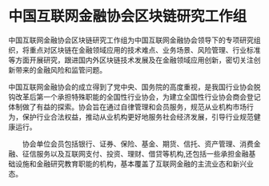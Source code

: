 # 中国互联网金融协会区块链研究工作组

中国互联网金融协会区块链研究工作组为中国互联网金融协会领导下的专项研究组织，将重点对区块链在金融领域应用的技术难点、业务场景、风险管理、行业标准等方面开展研究，跟进国内外区块链技术发展及在金融领域应用创新，密切关注创新带来的金融风险和监管问题。

中国互联网金融协会的成立得到了党中央、国务院的高度重视，是我国行业协会脱钩改革后第一个承担特殊职能的全国性行业协会，为建立全国性行业协会商会登记体制做了有益的探索。协会旨在通过自律管理和会员服务，规范从业机构市场行为，保护行业合法权益，推动从业机构更好地服务社会经济发展，引导行业规范健康运行。

　　协会单位会员包括银行、证券、保险、基金、期货、信托、资产管理、消费金融、征信服务以及互联网支付、投资、理财、借贷等机构,还包括一些承担金融基础设施和金融研究教育职能的机构，基本覆盖了互联网金融的主流业态和新兴业态。
